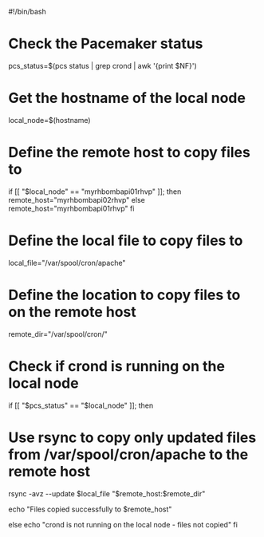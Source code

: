 #!/bin/bash

# Check the Pacemaker status
pcs_status=$(pcs status | grep crond | awk '{print $NF}')

# Get the hostname of the local node
local_node=$(hostname)

# Define the remote host to copy files to
if [[ "$local_node" == "myrhbombapi01rhvp" ]]; then
    remote_host="myrhbombapi02rhvp"
else
    remote_host="myrhbombapi01rhvp"
fi

# Define the local file to copy files to
local_file="/var/spool/cron/apache"

# Define the location to copy files to on the remote host
remote_dir="/var/spool/cron/"

# Check if crond is running on the local node
if [[ "$pcs_status" == "$local_node" ]]; then

  # Use rsync to copy only updated files from /var/spool/cron/apache to the remote host
  rsync -avz --update $local_file "$remote_host:$remote_dir"

  echo "Files copied successfully to $remote_host"

else
  echo "crond is not running on the local node - files not copied"
fi
